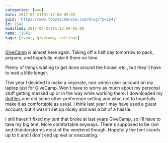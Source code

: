 ```yaml
---
categories: [www]
date: 2017-07-21T01:17:08-05:00
guid: 'https://www.tobymackenzie.com/blog/?p=1542'
id: 1542
modified: 2017-07-21T01:17:08-05:00
name: '1542'
tags: [event, givecamp, settings]
---
```


[GiveCamp](http://clevelandgivecamp.org/) is almost here again.  Taking off a half day tomorrow to pack, prepare, and hopefully make it there on time.

<!--more-->

Plenty of things waiting to get done around the house, etc., but they'll have to wait a little longer.

This year I decided to make a separate, non-admin user account on my laptop just for GiveCamp.  Won't have to worry as much about my personal stuff getting messed up or in the way while working there.  I downloaded my [dotfiles](https://github.com/tobymackenzie/dotfiles) and did some other preference setting and what not to hopefully make it as comfortable as usual.  I think last year I may have used a guest account, but it wasn't set up nicely and was a bit of a hassle.

I still haven't fixed my tent that broke at last years GiveCamp, so I'll have to take my big tent.  More comfortable anyways.  There's supposed to be rain and thunderstorms most of the weekend though.  Hopefully the tent stands up to it and I don't end up wet or evacuating.
